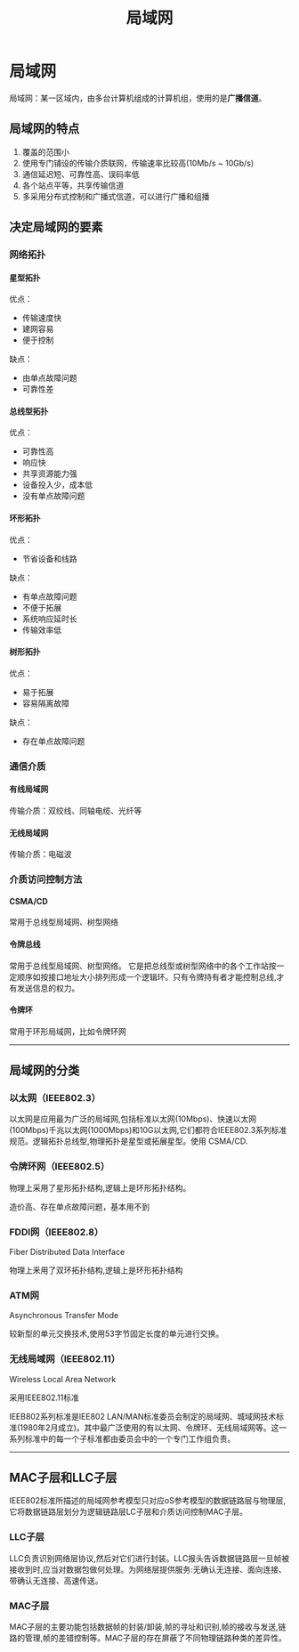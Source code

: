 ﻿---
title: '局域网'
tags: ['计算机网络','局域网']
---
# 局域网

局域网：某一区域内，由多台计算机组成的计算机组，使用的是**广播信道**。

## 局域网的特点

1. 覆盖的范围小
2. 使用专门铺设的传输介质联网，传输速率比较高(10Mb/s ~ 10Gb/s)
3. 通信延迟短、可靠性高、误码率低
4. 各个站点平等，共享传输信道
5. 多采用分布式控制和广播式信道，可以进行广播和组播

## 决定局域网的要素

### 网络拓扑

#### 星型拓扑

优点：

- 传输速度快
- 建网容易
- 便于控制

缺点：

- 由单点故障问题
- 可靠性差

#### 总线型拓扑

优点：

- 可靠性高
- 响应快
- 共享资源能力强
- 设备投入少，成本低
- 没有单点故障问题

#### 环形拓扑

优点：

- 节省设备和线路

缺点：

- 有单点故障问题
- 不便于拓展
- 系统响应延时长
- 传输效率低

#### 树形拓扑

优点：

- 易于拓展
- 容易隔离故障

缺点：

- 存在单点故障问题

### 通信介质

#### 有线局域网

传输介质：双绞线、同轴电缆、光纤等

#### 无线局域网

传输介质：电磁波

### 介质访问控制方法

#### CSMA/CD

常用于总线型局域网、树型网络

#### 令牌总线

常用于总线型局域网、树型网络。
它是把总线型或树型网络中的各个工作站按一定顺序如按接口地址大小排列形成一个逻辑环。只有令牌持有者才能控制总线,才有发送信息的权力。

#### 令牌环

常用于环形局域网，比如令牌环网

*****

## 局域网的分类

### 以太网（IEEE802.3）

以太网是应用最为广泛的局域网,包括标准以太网(10Mbps)、快速以太网(100Mbps)千兆以太网(1000Mbps)和10G以太网,它们都符合IEEE802.3系列标准规范。逻辑拓扑总线型,物理拓扑是星型或拓展星型。使用 CSMA/CD.

### 令牌环网（IEEE802.5）

物理上采用了星形拓扑结构,逻辑上是环形拓扑结构。

造价高、存在单点故障问题，基本用不到

### FDDI网（IEEE802.8）

Fiber Distributed Data Interface

物理上釆用了双环拓扑结构,逻辑上是环形拓扑结构

### ATM网

Asynchronous Transfer Mode

较新型的单元交换技术,使用53字节固定长度的单元进行交换。

### 无线局域网（IEEE802.11）

Wireless Local Area Network

采用IEEE802.11标准

lEEB802系列标准是lEE802 LAN/MAN标准委员会制定的局域网、城域网技术标准(1980年2月成立)。其中最广泛使用的有以太网、令牌环、无线局域网等。这一系列标准中的每一个子标准都由委员会中的一个专门工作组负责。

*****

## MAC子层和LLC子层

IEEE802标准所描述的局域网参考模型只对应oS参考模型的数据链路层与物理层,它将数据链路层划分为逻辑链路层LC子层和介质访问控制MAC子层。

### LLC子层

LLC负责识别网络层协议,然后对它们进行封装。LLC报头告诉数据链路层一旦帧被接收到时,应当对数据包做何处理。为网络层提供服务:无确认无连接、面向连接、带确认无连接、高速传送。

### MAC子层

MAC子层的主要功能包括数据帧的封装/卸装,帧的寻址和识别,帧的接收与发送,链路的管理,帧的差错控制等。MAC子层的存在屏蔽了不同物理链路种类的差异性。
